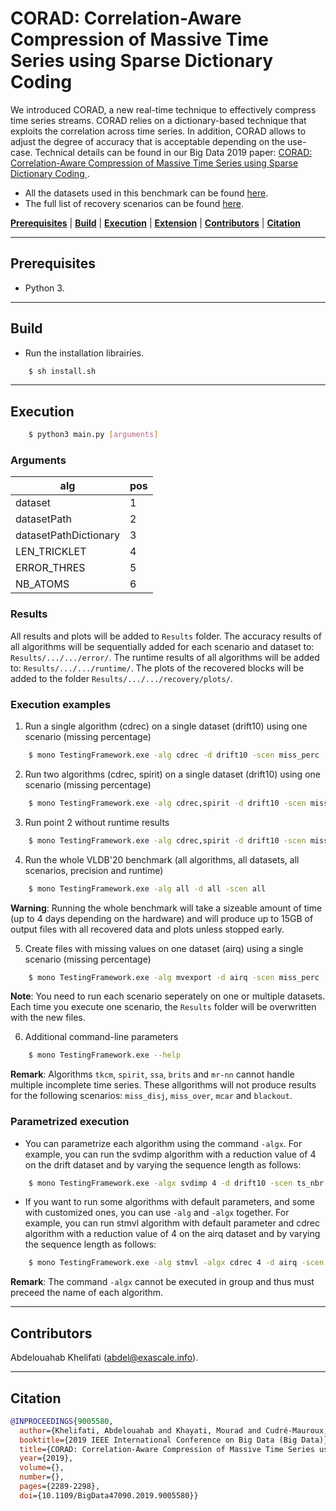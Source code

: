 # CORAD: Correlation-Aware Compression of Massive Time Series using Sparse Dictionary Coding

We introduced CORAD, a new real-time technique to effectively compress time series streams. CORAD relies on a dictionary-based technique that exploits the correlation across time series. In addition, CORAD allows to adjust the degree of accuracy that is acceptable depending on the use-case. Technical details can be found in our 
Big Data 2019 paper:  <a href = "https://exascale.info/assets/pdf/khelifati2019bigdata.pdf">CORAD: Correlation-Aware Compression of Massive Time Series using Sparse Dictionary Coding </a>. 

- All the datasets used in this benchmark can be found [here](https://github.com/eXascaleInfolab/bench-vldb20/tree/master/Datasets).
- The full list of recovery scenarios can be found [here](https://github.com/eXascaleInfolab/bench-vldb20/blob/master/TestingFramework/README.md).

[**Prerequisites**](#prerequisites) | [**Build**](#build) | [**Execution**](#execution) | [**Extension**](#extension)  | [**Contributors**](#contributors) | [**Citation**](#citation)

___


## Prerequisites

- Python 3. 

___



## Build

- Run the installation librairies. 
```bash
    $ sh install.sh
```

___

## Execution


```bash
    $ python3 main.py [arguments]
```

### Arguments

 | alg  | pos  | 
 | -------- | -------- | 
 | dataset    | 1        | 
 | datasetPath  | 2        | 
 | datasetPathDictionary   | 3    | 
 | LEN_TRICKLET     | 4     | 
 | ERROR_THRES  | 5     |
 | NB_ATOMS   | 6 |




### Results
All results and plots will be added to `Results` folder. The accuracy results of all algorithms will be sequentially added for each scenario and dataset to: `Results/.../.../error/`. The runtime results of all algorithms will be added to: `Results/.../.../runtime/`. The plots of the recovered blocks will be added to the folder `Results/.../.../recovery/plots/`.


### Execution examples


1. Run a single algorithm (cdrec) on a single dataset (drift10) using one scenario (missing percentage)
```bash
    $ mono TestingFramework.exe -alg cdrec -d drift10 -scen miss_perc
```

2. Run two algorithms (cdrec, spirit) on a single dataset (drift10) using one scenario (missing percentage)
```bash
    $ mono TestingFramework.exe -alg cdrec,spirit -d drift10 -scen miss_perc
```

3. Run point 2 without runtime results
```bash
    $ mono TestingFramework.exe -alg cdrec,spirit -d drift10 -scen miss_perc -nort
```

4. Run the whole VLDB'20 benchmark (all algorithms, all datasets, all scenarios, precision and runtime)
```bash
    $ mono TestingFramework.exe -alg all -d all -scen all
```
**Warning**: Running the whole benchmark will take a sizeable amount of time (up to 4 days depending on the hardware) and will produce up to 15GB of output files with all recovered data and plots unless stopped early.

5. Create files with missing values on one dataset (airq) using a single scenario (missing percentage)
```bash
    $ mono TestingFramework.exe -alg mvexport -d airq -scen miss_perc
```
**Note**: You need to run each scenario seperately on one or multiple datasets. Each time you execute one scenario, the `Results` folder will be overwritten with the new files.

6. Additional command-line parameters
```bash
    $ mono TestingFramework.exe --help
```

**Remark**: Algorithms `tkcm`,  `spirit`, `ssa`, `brits` and `mr-nn`  cannot handle multiple incomplete time series. These allgorithms will not produce results for the following scenarios: `miss_disj`, `miss_over`, `mcar` and `blackout`.

### Parametrized execution

- You can parametrize each algorithm using the command `-algx`. For example, you can run
the svdimp algorithm with a reduction value of 4 on the drift dataset and by varying the sequence length as follows:

```bash
    $ mono TestingFramework.exe -algx svdimp 4 -d drift10 -scen ts_nbr
```

- If you want to run some algorithms with default parameters, and some with customized ones, you can use `-alg` and `-algx` together. For example, you can run stmvl algorithm with default parameter and cdrec algorithm with a reduction value of 4 on the airq dataset and by varying the sequence length as follows:

```bash
    $ mono TestingFramework.exe -alg stmvl -algx cdrec 4 -d airq -scen ts_nbr
```

**Remark**: The command `-algx` cannot be executed in group and thus must preceed the name of each algorithm.

___

## Contributors
Abdelouahab Khelifati (abdel@exascale.info).


___

## Citation
```bibtex
@INPROCEEDINGS{9005580,
  author={Khelifati, Abdelouahab and Khayati, Mourad and Cudré-Mauroux, Philippe},
  booktitle={2019 IEEE International Conference on Big Data (Big Data)}, 
  title={CORAD: Correlation-Aware Compression of Massive Time Series using Sparse Dictionary Coding}, 
  year={2019},
  volume={},
  number={},
  pages={2289-2298},
  doi={10.1109/BigData47090.2019.9005580}}
```


